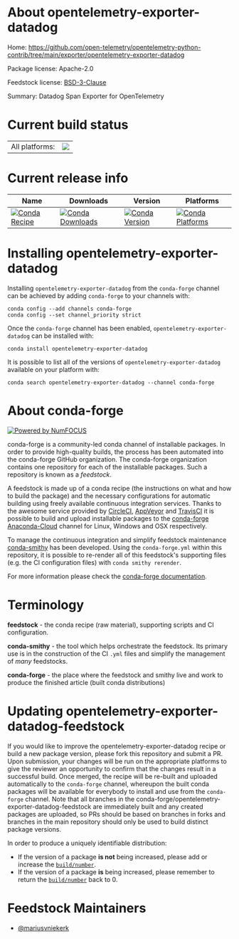 About opentelemetry-exporter-datadog
====================================

Home: https://github.com/open-telemetry/opentelemetry-python-contrib/tree/main/exporter/opentelemetry-exporter-datadog

Package license: Apache-2.0

Feedstock license: [BSD-3-Clause](https://github.com/conda-forge/opentelemetry-exporter-datadog-feedstock/blob/master/LICENSE.txt)

Summary: Datadog Span Exporter for OpenTelemetry

Current build status
====================


<table><tr><td>All platforms:</td>
    <td>
      <a href="https://dev.azure.com/conda-forge/feedstock-builds/_build/latest?definitionId=13628&branchName=master">
        <img src="https://dev.azure.com/conda-forge/feedstock-builds/_apis/build/status/opentelemetry-exporter-datadog-feedstock?branchName=master">
      </a>
    </td>
  </tr>
</table>

Current release info
====================

| Name | Downloads | Version | Platforms |
| --- | --- | --- | --- |
| [![Conda Recipe](https://img.shields.io/badge/recipe-opentelemetry--exporter--datadog-green.svg)](https://anaconda.org/conda-forge/opentelemetry-exporter-datadog) | [![Conda Downloads](https://img.shields.io/conda/dn/conda-forge/opentelemetry-exporter-datadog.svg)](https://anaconda.org/conda-forge/opentelemetry-exporter-datadog) | [![Conda Version](https://img.shields.io/conda/vn/conda-forge/opentelemetry-exporter-datadog.svg)](https://anaconda.org/conda-forge/opentelemetry-exporter-datadog) | [![Conda Platforms](https://img.shields.io/conda/pn/conda-forge/opentelemetry-exporter-datadog.svg)](https://anaconda.org/conda-forge/opentelemetry-exporter-datadog) |

Installing opentelemetry-exporter-datadog
=========================================

Installing `opentelemetry-exporter-datadog` from the `conda-forge` channel can be achieved by adding `conda-forge` to your channels with:

```
conda config --add channels conda-forge
conda config --set channel_priority strict
```

Once the `conda-forge` channel has been enabled, `opentelemetry-exporter-datadog` can be installed with:

```
conda install opentelemetry-exporter-datadog
```

It is possible to list all of the versions of `opentelemetry-exporter-datadog` available on your platform with:

```
conda search opentelemetry-exporter-datadog --channel conda-forge
```


About conda-forge
=================

[![Powered by
NumFOCUS](https://img.shields.io/badge/powered%20by-NumFOCUS-orange.svg?style=flat&colorA=E1523D&colorB=007D8A)](https://numfocus.org)

conda-forge is a community-led conda channel of installable packages.
In order to provide high-quality builds, the process has been automated into the
conda-forge GitHub organization. The conda-forge organization contains one repository
for each of the installable packages. Such a repository is known as a *feedstock*.

A feedstock is made up of a conda recipe (the instructions on what and how to build
the package) and the necessary configurations for automatic building using freely
available continuous integration services. Thanks to the awesome service provided by
[CircleCI](https://circleci.com/), [AppVeyor](https://www.appveyor.com/)
and [TravisCI](https://travis-ci.com/) it is possible to build and upload installable
packages to the [conda-forge](https://anaconda.org/conda-forge)
[Anaconda-Cloud](https://anaconda.org/) channel for Linux, Windows and OSX respectively.

To manage the continuous integration and simplify feedstock maintenance
[conda-smithy](https://github.com/conda-forge/conda-smithy) has been developed.
Using the ``conda-forge.yml`` within this repository, it is possible to re-render all of
this feedstock's supporting files (e.g. the CI configuration files) with ``conda smithy rerender``.

For more information please check the [conda-forge documentation](https://conda-forge.org/docs/).

Terminology
===========

**feedstock** - the conda recipe (raw material), supporting scripts and CI configuration.

**conda-smithy** - the tool which helps orchestrate the feedstock.
                   Its primary use is in the construction of the CI ``.yml`` files
                   and simplify the management of *many* feedstocks.

**conda-forge** - the place where the feedstock and smithy live and work to
                  produce the finished article (built conda distributions)


Updating opentelemetry-exporter-datadog-feedstock
=================================================

If you would like to improve the opentelemetry-exporter-datadog recipe or build a new
package version, please fork this repository and submit a PR. Upon submission,
your changes will be run on the appropriate platforms to give the reviewer an
opportunity to confirm that the changes result in a successful build. Once
merged, the recipe will be re-built and uploaded automatically to the
`conda-forge` channel, whereupon the built conda packages will be available for
everybody to install and use from the `conda-forge` channel.
Note that all branches in the conda-forge/opentelemetry-exporter-datadog-feedstock are
immediately built and any created packages are uploaded, so PRs should be based
on branches in forks and branches in the main repository should only be used to
build distinct package versions.

In order to produce a uniquely identifiable distribution:
 * If the version of a package **is not** being increased, please add or increase
   the [``build/number``](https://docs.conda.io/projects/conda-build/en/latest/resources/define-metadata.html#build-number-and-string).
 * If the version of a package **is** being increased, please remember to return
   the [``build/number``](https://docs.conda.io/projects/conda-build/en/latest/resources/define-metadata.html#build-number-and-string)
   back to 0.

Feedstock Maintainers
=====================

* [@mariusvniekerk](https://github.com/mariusvniekerk/)

